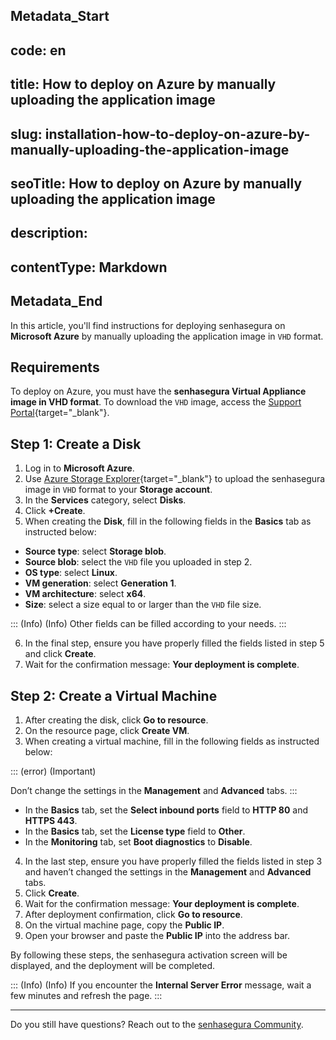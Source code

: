 ## Metadata_Start 
## code: en
## title: How to deploy on Azure by manually uploading the application image 
## slug: installation-how-to-deploy-on-azure-by-manually-uploading-the-application-image 
## seoTitle: How to deploy on Azure by manually uploading the application image 
## description:  
## contentType: Markdown 
## Metadata_End
In this article, you'll find instructions for deploying senhasegura on **Microsoft Azure** by manually uploading the application image in `VHD` format.

## Requirements
To deploy on Azure, you must have the **senhasegura Virtual Appliance image in VHD format**. To download the `VHD` image, access the [Support Portal](https://suporte.senhasegura.com.br/en/support/login){target="_blank"}.

## Step 1: Create a Disk 


1. Log in to **Microsoft Azure**.
2. Use [Azure Storage Explorer](https://azure.microsoft.com/en-us/products/storage/storage-explorer/#overview){target="_blank"} to upload the senhasegura image in `VHD` format to your **Storage account**.
3. In the **Services** category, select **Disks**.
4. Click **+Create**.
5. When creating the **Disk**, fill in the following fields in the **Basics** tab as instructed below:


* **Source type**: select **Storage blob**.
* **Source blob**: select the `VHD` file you uploaded in step 2.
* **OS type**: select **Linux**.
* **VM generation**: select **Generation 1**.
* **VM architecture**: select **x64**.
* **Size**: select a size equal to or larger than the `VHD` file size.

::: (Info) (Info)
Other fields can be filled according to your needs.
 :::	

6. In the final step, ensure you have properly filled the fields listed in step 5 and click **Create**.
7. Wait for the confirmation message: **Your deployment is complete**.


## Step 2: Create a Virtual Machine

1. After creating the disk, click **Go to resource**.
2. On the resource page, click **Create VM**.
3. When creating a virtual machine, fill in the following fields as instructed below:

::: (error) (Important)

Don’t change the settings in the **Management** and **Advanced** tabs.
:::



* In the **Basics** tab, set the **Select inbound ports** field to **HTTP 80** and **HTTPS 443**.
* In the **Basics** tab, set the **License type** field to **Other**.
* In the **Monitoring** tab, set **Boot diagnostics** to **Disable**. 
4. In the last step, ensure you have properly filled the fields listed in step 3 and haven’t changed the settings in the **Management** and **Advanced** tabs.
5. Click **Create**.
6. Wait for the confirmation message: **Your deployment is complete**.
7. After deployment confirmation, click **Go to resource**. 
8. On the virtual machine page, copy the **Public IP**.
9. Open your browser and paste the **Public IP** into the address bar.


By following these steps, the senhasegura activation screen will be displayed, and the deployment will be completed.

::: (Info) (Info)
If you encounter the **Internal Server Error** message, wait a few minutes and refresh the page.
 :::	
 

* * *


Do you still have questions? Reach out to the [senhasegura Community](https://community.senhasegura.io/).
